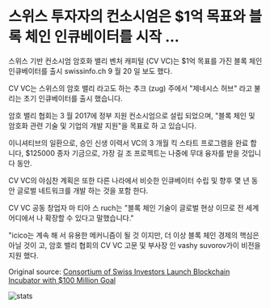 # 스위스 투자자의 컨소시엄은 $1억 목표와 블록 체인 인큐베이터를 시작 ...

스위스 기반 컨소시엄 암호화 밸리 벤처 캐피털 (CV VC)는 $1억 목표를 가진 블록 체인 인큐베이터를 출시 swissinfo.ch 9 월 20 일 보도 했다.

CV VC는 스위스의 암호 밸리 라고도 하는 추크 (zug) 주에서 "제네시스 허브" 라고 불리는 초기 인큐베이터를 출시 했습니다.

암호 밸리 협회는 3 월 2017에 정부 지원 컨소시엄으로 설립 되었으며, "블록 체인 및 암호화 관련 기술 및 기업의 개발 지원"을 목표로 하 고 있습니다.

이니셔티브의 일환으로, 승인 신생 이력서 VC의 3 개월 킥 스타트 프로그램을 완료 합니다, $125000 종자 기금으로, 가장 길 조 프로젝트는 나중에 무대 융자를 받을 것입니다 동안.

CV VC의 야심찬 계획은 또한 다른 나라에서 비슷한 인큐베이터 수립 및 향후 몇 년 동안 글로벌 네트워크를 개발 하는 것을 포함 한다.

CV VC 공동 창업자 마 티아 스 ruch는 "블록 체인 기술이 글로벌 현상 이므로 전 세계 어디에서 나 확장할 수 있다고 말했습니다."

"icico는 계속 해 서 유용한 메커니즘이 될 것 이지만, 더 이상 블록 체인 경제의 핵심은 아닐 것이 고, 암호 밸리 협회의 CV VC 고문 및 부사장 인 vashy suvorov가이 비전을 지원 했다.

Original source: [Consortium of Swiss Investors Launch Blockchain Incubator with $100 Million Goal](https://cointelegraph.com/news/consortium-of-swiss-investors-launch-blockchain-incubator-with-100-million-goal)

![stats](https://c.statcounter.com/11760860/0/a89fa40b/1/ "stats")